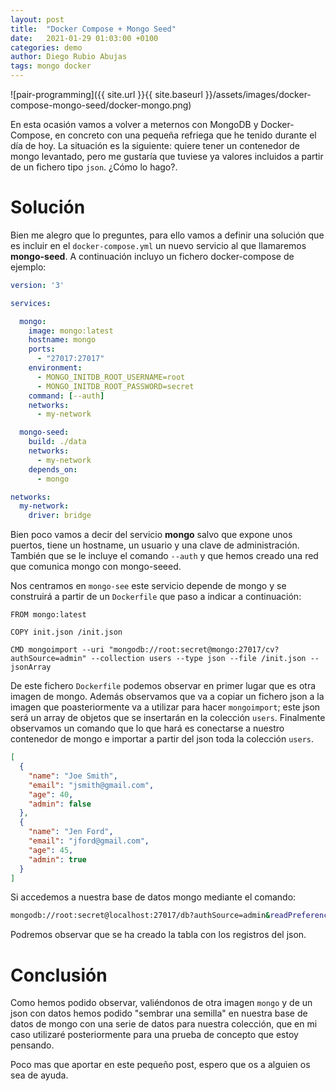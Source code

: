 ```yaml
---
layout: post
title:  "Docker Compose + Mongo Seed"
date:   2021-01-29 01:03:00 +0100
categories: demo
author: Diego Rubio Abujas
tags: mongo docker
---
```


![pair-programming]({{ site.url }}{{ site.baseurl }}/assets/images/docker-compose-mongo-seed/docker-mongo.png)

En esta ocasión vamos a volver a meternos con MongoDB y Docker-Compose, en concreto con una pequeña refriega que he tenido durante el día de hoy. La situación es la siguiente: quiere tener un contenedor de mongo levantado, pero me gustaría que tuviese ya valores incluidos a partir de un fichero tipo `json`. ¿Cómo lo hago?.

# Solución
Bien me alegro que lo preguntes, para ello vamos a definir una solución que es incluir en el `docker-compose.yml` un nuevo servicio al que llamaremos **mongo-seed**. A continuación incluyo un fichero docker-compose de ejemplo:

```yaml
version: '3'

services:

  mongo:
    image: mongo:latest
    hostname: mongo
    ports:
      - "27017:27017"
    environment:
      - MONGO_INITDB_ROOT_USERNAME=root
      - MONGO_INITDB_ROOT_PASSWORD=secret
    command: [--auth]
    networks:
      - my-network

  mongo-seed:
    build: ./data
    networks:
      - my-network
    depends_on:
      - mongo

networks:
  my-network:
    driver: bridge
```

Bien poco vamos a decir del servicio **mongo** salvo que expone unos puertos, tiene un hostname, un usuario y una clave de administración. También que se le incluye el comando `--auth` y que hemos creado una red que comunica mongo con mongo-seeed.

Nos centramos en `mongo-see` este servicio depende de mongo y se construirá a partir de un `Dockerfile` que paso a indicar a continuación:

```
FROM mongo:latest

COPY init.json /init.json

CMD mongoimport --uri "mongodb://root:secret@mongo:27017/cv?authSource=admin" --collection users --type json --file /init.json --jsonArray
```

De este fichero `Dockerfile` podemos observar en primer lugar que es otra imagen de mongo. Además observamos que va a copiar un fichero json a la imagen que poasteriormente va a utilizar para hacer `mongoimport`; este json será un array de objetos que se insertarán en la colección `users`. Finalmente observamos un comando que lo que hará es conectarse a nuestro contenedor de mongo e importar a partir del json toda la colección `users`.

```json
[
  {
    "name": "Joe Smith",
    "email": "jsmith@gmail.com",
    "age": 40,
    "admin": false
  },
  {
    "name": "Jen Ford",
    "email": "jford@gmail.com",
    "age": 45,
    "admin": true
  }
]
```

Si accedemos a nuestra base de datos mongo mediante el comando:

```bash
mongodb://root:secret@localhost:27017/db?authSource=admin&readPreference=primary&appname=MongoDB%20Compass&ssl=false
```

Podremos observar que se ha creado la tabla con los registros del json.

# Conclusión
Como hemos podido observar, valiéndonos de otra imagen `mongo` y de un json con datos hemos podido "sembrar una semilla" en nuestra base de datos de mongo con una serie de datos para nuestra colección, que en mi caso utilizaré posteriormente para una prueba de concepto que estoy pensando.

Poco mas que aportar en este pequeño post, espero que os a alguien os sea de ayuda.